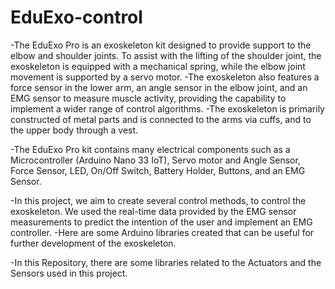 # EduExo-control

-The EduExo Pro is an exoskeleton kit designed to provide support to the elbow and shoulder joints. To assist with the lifting of the shoulder joint, the exoskeleton is equipped with a mechanical spring, while the elbow joint movement is supported by a servo motor. 
-The exoskeleton also features a force sensor in the lower arm, an angle sensor in the elbow joint, and an EMG sensor to measure muscle activity, providing the capability to implement a wider range of control algorithms. 
-The exoskeleton is primarily constructed of metal parts and is connected to the arms via cuffs, and to the upper body through a vest.

-The EduExo Pro kit contains many electrical components such as a Microcontroller (Arduino Nano 33 IoT), Servo motor and Angle Sensor, Force Sensor, LED, On/Off Switch, Battery Holder, Buttons, and an EMG Sensor.

-In this project, we aim to create several control methods, to control the exoskeleton. We used the real-time data provided by the EMG sensor measurements to predict the intention of the user and implement an EMG controller.
-Here are some Arduino libraries created that can be useful for further development of the exoskeleton.

-In this Repository, there are some libraries related to the Actuators and the Sensors used in this project.